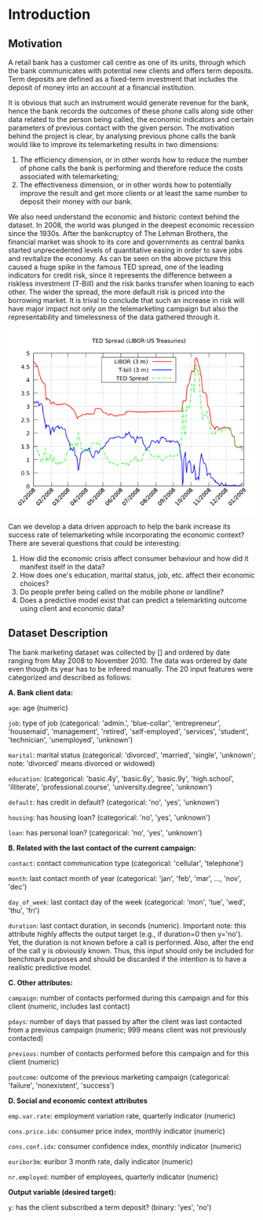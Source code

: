 # Introduction

## Motivation

A retail bank has a customer call centre as one of its units, through which the bank communicates with potential new clients and offers term deposits. Term deposits are defined as a fixed-term investment that includes the deposit of money into an account at a financial institution.

It is obvious that such an instrument would generate revenue for the bank, hence the bank records the outcomes of these phone calls along side other data related to the person being called, the economic indicators and certain parameters of previous contact with the given person. The motivation behind the project is clear, by analysing previous phone calls the bank would like to improve its telemarketing results in two dimensions:

1. The efficiency dimension, or in other words how to reduce the number of phone calls the bank is performing and therefore reduce the costs associated with telemarketing;
2. The effectiveness dimension, or in other words how to potentially improve the result and get more clients or at least the same number to deposit their money with our bank.

We also need understand the economic and historic context behind the dataset. In 2008, the world was plunged in the deepest economic recession since the 1930s. After the bankcruptcy of The Lehman Brothers, the financial market was shook to its core and governments as central banks started unprecedented levels of quantitative easing in order to save jobs and revitalize the economy. As can be seen on the above picture this caused a huge spike in the famous TED spread, one of the leading indicators for credit risk, since it represents the difference between a riskless investment (T-Bill) and the risk banks transfer when loaning to each other. The wider the spread, the more default risk is priced into the borrowing market. It is trival to conclude that such an increase in risk will have major impact not only on the telemarketing campaign but also the representability and timelessness of the data gathered through it.

![TED Spread](../figures/1_1_TED_spread.png)

Can we develop a data driven approach to help the bank increase its success rate of telemarketing while incorporating the economic context? There are several questions that could be interesting:

1. How did the economic crisis affect consumer behaviour and how did it manifest itself in the data?
2. How does one's education, marital status, job, etc. affect their economic choices?
3. Do people prefer being called on the mobile phone or landline?
4. Does a predictive model exist that can predict a telemarkting outcome using client and economic data?

## Dataset Description

The bank marketing dataset was collected by [] and ordered by date ranging from May 2008 to November 2010. The data was ordered by date even though its year has to be infered manually. The 20 input features were categorized and described as follows:

**A. Bank client data:**

`age`: age (numeric)

`job`: type of job (categorical: 'admin.', 'blue-collar', 'entrepreneur', 'housemaid', 'management',
'retired', 'self-employed', 'services', 'student', 'technician', 'unemployed', 'unknown')

`marital`: marital status (categorical: 'divorced', 'married', 'single', 'unknown'; note: 'divorced'
means divorced or widowed)

`education`: (categorical: 'basic.4y', 'basic.6y', 'basic.9y', 'high.school', 'illiterate',
'professional.course', 'university.degree', 'unknown')

`default`: has credit in default? (categorical: 'no', 'yes', 'unknown')

`housing`: has housing loan? (categorical: 'no', 'yes', 'unknown')

`loan`: has personal loan? (categorical: 'no', 'yes', 'unknown')

**B. Related with the last contact of the current campaign:**

`contact`: contact communication type (categorical: 'cellular', 'telephone')

`month`: last contact month of year (categorical: 'jan', 'feb', 'mar', ..., 'nov', 'dec')

`day_of_week`: last contact day of the week (categorical: 'mon', 'tue', 'wed', 'thu', 'fri')

`duration`: last contact duration, in seconds (numeric). Important note: this attribute highly
affects the output target (e.g., if duration=0 then y='no'). Yet, the duration is not known before a
call is performed. Also, after the end of the call y is obviously known. Thus, this input should only
be included for benchmark purposes and should be discarded if the intention is to have a
realistic predictive model.

**C. Other attributes:**


`campaign`: number of contacts performed during this campaign and for this client (numeric,
includes last contact)

`pdays`: number of days that passed by after the client was last contacted from a previous
campaign (numeric; 999 means client was not previously contacted)

`previous`: number of contacts performed before this campaign and for this client (numeric)

`poutcome`: outcome of the previous marketing campaign (categorical: 'failure', 'nonexistent',
'success')

**D. Social and economic context attributes**

`emp.var.rate`: employment variation rate, quarterly indicator (numeric)

`cons.price.idx`: consumer price index, monthly indicator (numeric)

`cons.conf.idx`: consumer confidence index, monthly indicator (numeric)

`euribor3m`: euribor 3 month rate, daily indicator (numeric)

`nr.employed`: number of employees, quarterly indicator (numeric)

**Output variable (desired target):**

`y`: has the client subscribed a term deposit? (binary: 'yes', 'no')

